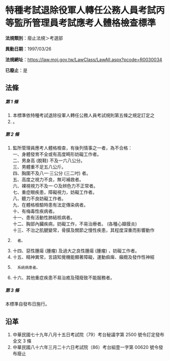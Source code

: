 # 特種考試退除役軍人轉任公務人員考試丙等監所管理員考試應考人體格檢查標準

**法規類別**：廢止法規＞考選部

**異動日期**：1997/03/26  

**法規網址**：https://law.moj.gov.tw/LawClass/LawAll.aspx?pcode=R0030034

**已廢止**：是



## 法條
##### 第 1 條
1. 本標準依特種考試退除役軍人轉任公務人員考試規則第五條之規定訂定之
1. 。

##### 第 2 條
1. 監所管理員應考人體格檢查，有後列情事之一者，為不合格：  
一、身體發育不全或有高度畸形妨礙工作者。  
二、男身高 (脫鞋) 不及一六八公分。  
三、男體重不足五八公斤。  
四、胸圍不及八一‧三公分 (三二吋) 者。  
五、高度之視力不良，無可補救者。  
六、裸視視力不及一‧○及辨色力不正常者。  
七、重症眼疾患，障礙視力，妨礙工作者。  
八、聽力不良妨礙工作者。  
九、在體格檢驗時患有法定傳染病者。  
十、有梅毒性疾病者。  
十一、患有活動性肺結核病者。  
十二、胸部內臟疾病，妨礙工作，不易治療者。 (各種心瓣膜炎)  
十三、不治之肌腱變常，骨膜及關節之慢性疾患，其程度深重而影響動作
1.       者。
1. 十四、惡性腫瘍 (腫瘤) 及過大之良性腫瘍 (腫瘤) ，妨礙工作者。
1. 十五、精神異常，言語知覺機能顯著障礙，運動痲痺、癲癇及發作性神經
1.       系統病患者。
1. 十六、其他重症疾患不易治癒及殘廢致不能服務者。

##### 第 3 條
本標準自發布日施行。

## 沿革
1. 中華民國七十九年八月十五日考試院（79）考台秘議字第 2500 號令訂定發布全文 3  條
1. 中華民國八十六年三月二十六日考試院（86）考台組壹一字第 00620  號令發布廢止
